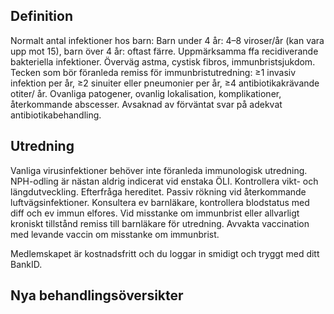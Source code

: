 ## Definition

Normalt antal infektioner hos barn: Barn under 4 år: 4–8 viroser/år (kan vara upp mot 15), barn över 4 år: oftast färre.
Uppmärksamma ffa recidiverande bakteriella infektioner. Överväg astma, cystisk fibros, immunbristsjukdom. Tecken som bör föranleda remiss för immunbristutredning: ≥1 invasiv infektion per år, ≥2 sinuiter eller pneumonier per år, ≥4 antibiotikakrävande otiter/ år. Ovanliga patogener, ovanlig lokalisation, komplikationer, återkommande abscesser. Avsaknad av förväntat svar på adekvat antibiotikabehandling.

## Utredning

Vanliga virusinfektioner behöver inte föranleda immunologisk utredning. NPH-odling är nästan aldrig indicerat vid enstaka ÖLI. Kontrollera vikt- och längdutveckling. Efterfråga hereditet. Passiv rökning vid återkommande luftvägsinfektioner. Konsultera ev barnläkare, kontrollera blodstatus med diff och ev immun elfores. Vid misstanke om immunbrist eller allvarligt kroniskt tillstånd remiss till barnläkare för utredning. Avvakta vaccination med levande vaccin om misstanke om immunbrist.


Medlemskapet är kostnadsfritt och du loggar in smidigt och tryggt med ditt BankID.

## Nya behandlingsöversikter

